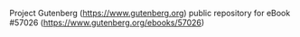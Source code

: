 Project Gutenberg (https://www.gutenberg.org) public repository for
eBook #57026 (https://www.gutenberg.org/ebooks/57026)
